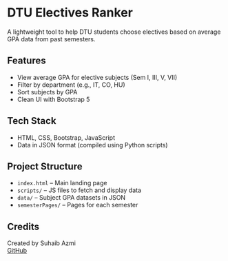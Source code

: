 # DTU Electives Ranker

A lightweight tool to help DTU students choose electives based on average GPA data from past semesters.

## Features
- View average GPA for elective subjects (Sem I, III, V, VII)
- Filter by department (e.g., IT, CO, HU)
- Sort subjects by GPA
- Clean UI with Bootstrap 5

## Tech Stack
- HTML, CSS, Bootstrap, JavaScript
- Data in JSON format (compiled using Python scripts)

## Project Structure
- `index.html` – Main landing page
- `scripts/` – JS files to fetch and display data
- `data/` – Subject GPA datasets in JSON
- `semesterPages/` – Pages for each semester

## Credits
Created by Suhaib Azmi  
[GitHub](https://github.com/srzhub)
